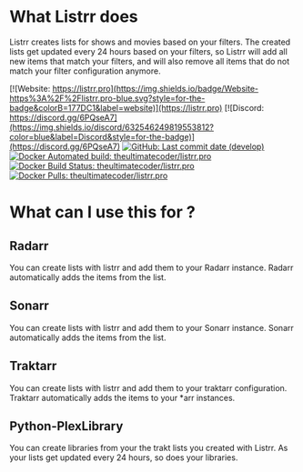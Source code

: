 # What Listrr does
Listrr creates lists for shows and movies based on your filters. The created lists get updated every 24 hours based on your filters, so Listrr will add all new items that match your filters, and will also remove all items that do not match your filter configuration anymore.

[![Website: https://listrr.pro](https://img.shields.io/badge/Website-https%3A%2F%2Flistrr.pro-blue.svg?style=for-the-badge&colorB=177DC1&label=website)](https://listrr.pro)
[![Discord: https://discord.gg/6PQseA7](https://img.shields.io/discord/632546249819553812?color=blue&label=Discord&style=for-the-badge)](https://discord.gg/6PQseA7)
[![GitHub: Last commit date (develop)](https://img.shields.io/github/last-commit/TheUltimateC0der/Listrr/develop.svg?style=for-the-badge&colorB=177DC1)](https://github.com/TheUltimateC0der/Listrr/commits/develop)
<br/>
[![Docker Automated build: theultimatecoder/listrr.pro](https://img.shields.io/docker/cloud/automated/theultimatecoder/listrr.pro?color=blue&style=for-the-badge)](https://hub.docker.com/r/theultimatecoder/listrr.pro)
[![Docker Build Status: theultimatecoder/listrr.pro](https://img.shields.io/docker/cloud/build/theultimatecoder/listrr.pro?color=blue&style=for-the-badge)](https://hub.docker.com/r/theultimatecoder/listrr.pro)
[![Docker Pulls: theultimatecoder/listrr.pro](https://img.shields.io/docker/pulls/theultimatecoder/listrr.pro?color=blue&style=for-the-badge)](https://hub.docker.com/r/theultimatecoder/listrr.pro)

# What can I use this for ?

## Radarr
You can create lists with listrr and add them to your Radarr instance. Radarr automatically adds the items from the list.

## Sonarr
You can create lists with listrr and add them to your Sonarr instance. Sonarr automatically adds the items from the list.

## Traktarr
You can create lists with listrr and add them to your traktarr configuration. Traktarr automatically adds the items to your *arr instances.

## Python-PlexLibrary
You can create libraries from your the trakt lists you created with Listrr. As your lists get updated every 24 hours, so does your libraries.